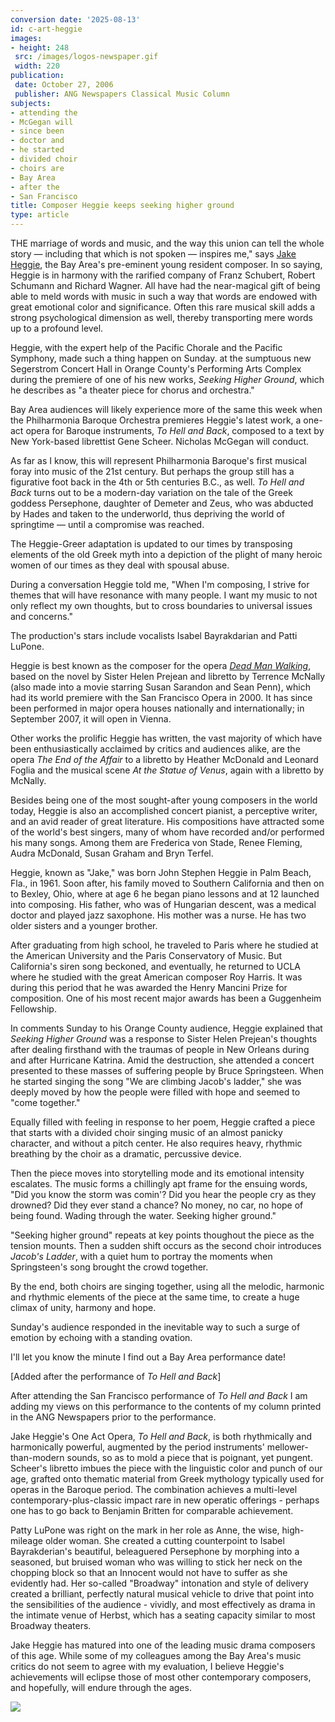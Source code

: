 ```yaml
---
conversion date: '2025-08-13'
id: c-art-heggie
images:
- height: 248
 src: /images/logos-newspaper.gif
 width: 220
publication:
 date: October 27, 2006
 publisher: ANG Newspapers Classical Music Column
subjects:
- attending the
- McGegan will
- since been
- doctor and
- he started
- divided choir
- choirs are
- Bay Area
- after the
- San Francisco
title: Composer Heggie keeps seeking higher ground
type: article
---
```


THE marriage of words and music, and the way this union can tell the whole story — including that which is not
spoken — inspires me," says [Jake Heggie](http://www.jakeheggie.com), the Bay Area's pre-eminent young
resident composer. In so saying, Heggie is in harmony with the rarified company of Franz Schubert, Robert Schumann and
Richard Wagner. All have had the near-magical gift of being able to meld words with music in such a way that words are
endowed with great emotional color and significance. Often this rare musical skill adds a strong psychological dimension
as well, thereby transporting mere words up to a profound level.

Heggie, with the expert help of the Pacific Chorale and the Pacific Symphony, made such a thing happen on Sunday.
at the sumptuous new Segerstrom Concert Hall in Orange County's Performing Arts Complex during the premiere of one of
his new works, *Seeking Higher Ground*, which he describes as "a theater piece for chorus and orchestra."

 Bay Area audiences will likely experience more of the same this week when the Philharmonia Baroque Orchestra
premieres Heggie's latest work, a one-act opera for Baroque instruments, *To Hell and Back*, composed to a text
by New York-based librettist Gene Scheer. Nicholas McGegan will conduct.

 As far as I know, this will represent Philharmonia Baroque's first musical foray into music of the 21st century.
But perhaps the group still has a figurative foot back in the 4th or 5th centuries B.C., as well. *To Hell and Back*
turns out to be a modern-day variation on the tale of the Greek goddess Persephone, daughter of Demeter and Zeus,
who was abducted by Hades and taken to the underworld, thus depriving the world of springtime — until a compromise
was reached.

 The Heggie-Greer adaptation is updated to our times by transposing elements of the old Greek myth into a depiction
of the plight of many heroic women of our times as they deal with spousal abuse.

 During a conversation Heggie told me, "When I'm composing, I strive for themes that will have resonance with
many people. I want my music to not only reflect my own thoughts, but to cross boundaries to universal issues and concerns."

 The production's stars include vocalists Isabel Bayrakdarian and Patti LuPone.

 Heggie is best known as the composer for the opera [
*Dead Man Walking*](/articles/c-articles-deadman), based on the novel by Sister Helen Prejean and libretto by Terrence McNally
(also made into a movie starring Susan Sarandon and Sean Penn), which had its world premiere with the
San Francisco Opera in 2000. It has since been performed in major opera houses nationally and internationally;
in September 2007, it will open in Vienna.

 Other works the prolific Heggie has written, the vast majority of which have been enthusiastically acclaimed by
critics and audiences alike, are the opera *The End of the Affair* to a libretto by Heather McDonald and Leonard
Foglia and the musical scene *At the Statue of Venus*, again with a libretto by McNally.

 Besides being one of the most sought-after young composers in the world today, Heggie is also an accomplished concert
pianist, a perceptive writer, and an avid reader of great literature. His compositions have attracted some of the world's
best singers, many of whom have recorded and/or performed his many songs. Among them are Frederica von Stade, Renee
Fleming, Audra McDonald, Susan Graham and Bryn Terfel.

 Heggie, known as "Jake," was born John Stephen Heggie in Palm Beach, Fla., in 1961. Soon after, his family
moved to Southern California and then on to Bexley, Ohio, where at age 6 he began piano lessons and at 12 launched
into composing. His father, who was of Hungarian descent, was a medical doctor and played jazz saxophone. His mother
was a nurse. He has two older sisters and a younger brother.

 After graduating from high school, he traveled to Paris where he studied at the American University and the Paris
Conservatory of Music. But California's siren song beckoned, and eventually, he returned to UCLA where he studied with
the great American composer Roy Harris. It was during this period that he was awarded the Henry Mancini Prize for
composition. One of his most recent major awards has been a Guggenheim Fellowship.

 In comments Sunday to his Orange County audience, Heggie explained that *Seeking Higher Ground* was a
response to Sister Helen Prejean's thoughts after dealing firsthand with the traumas of people in New Orleans during
and after Hurricane Katrina. Amid the destruction, she attended a concert presented to these masses of suffering people
by Bruce Springsteen. When he started singing the song "We are climbing Jacob's ladder," she was deeply moved by how the
people were filled with hope and seemed to "come together."

 Equally filled with feeling in response to her poem, Heggie crafted a piece that starts with a divided choir
singing music of an almost panicky character, and without a pitch center. He also requires heavy, rhythmic breathing
by the choir as a dramatic, percussive device.

 Then the piece moves into storytelling mode and its emotional intensity escalates. The music forms a chillingly
apt frame for the ensuing words, "Did you know the storm was comin'? Did you hear the people cry as they drowned? Did
they ever stand a chance? No money, no car, no hope of being found. Wading through the water. Seeking higher ground."

 "Seeking higher ground" repeats at key points thoughout the piece as the tension mounts. Then a sudden shift occurs
as the second choir introduces *Jacob's Ladder*, with a quiet hum to portray the moments when Springsteen's song
brought the crowd together.

 By the end, both choirs are singing together, using all the melodic, harmonic and rhythmic elements of the piece
at the same time, to create a huge climax of unity, harmony and hope.

 Sunday's audience responded in the inevitable way to such a surge of emotion by echoing with a standing ovation.

 I'll let you know the minute I find out a Bay Area performance date!

 [Added after the performance of *To Hell and Back*]

After attending the San Francisco performance of *To Hell and Back* I am adding my views on this performance
to the contents of my column printed in the ANG Newspapers prior to the performance.

Jake Heggie's One Act Opera, *To Hell and Back*, is both rhythmically and harmonically powerful, augmented
by the period instruments' mellower-than-modern sounds, so as to mold a piece that is poignant, yet pungent.
Scheer's libretto imbues the piece with the linguistic color and punch of our age, grafted onto thematic material
from Greek mythology typically used for operas in the Baroque period. The combination achieves a multi-level
contemporary-plus-classic impact rare in new operatic offerings - perhaps one has to go back to Benjamin Britten
for comparable achievement.

Patty LuPone was right on the mark in her role as Anne, the wise, high-mileage older woman. She created a
cutting counterpoint to Isabel Bayrakderian's beautiful, beleaguered Persephone by morphing into a seasoned, but
bruised woman who was willing to stick her neck on the chopping block so that an Innocent would not have to suffer
as she evidently had. Her so-called "Broadway" intonation and style of delivery created a brilliant,
perfectly natural musical vehicle to drive that point into the sensibilities of the audience - vividly, and most
effectively as drama in the intimate venue of Herbst, which has a seating capacity similar to most Broadway
theaters.

Jake Heggie has matured into one of the leading music drama composers of this age. While some of my colleagues
among the Bay Area's music critics do not seem to agree with my evaluation, I believe Heggie's achievements will
eclipse those of most other contemporary composers, and hopefully, will endure through the ages.

![](/images/logos-newspaper.gif)

